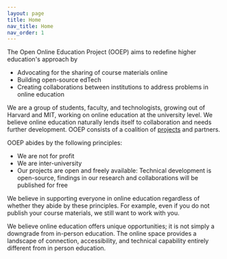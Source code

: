 ```yaml
---
layout: page
title: Home
nav_title: Home
nav_order: 1
---
```


The Open Online Education Project (OOEP) aims to redefine higher education's approach by 

* Advocating for the sharing of course materials online
* Building open-source edTech 
* Creating collaborations between institutions to address problems in online education

We are a group of students, faculty, and technologists, growing out of Harvard and MIT, working on online education at the university level. We believe online education naturally lends itself to collaboration and needs further development. OOEP consists of a coalition of [projects](https://ooep.org/projects) and partners.

OOEP abides by the following principles:

* We are not for profit
* We are inter-university
* Our projects are open and freely available: Technical development is open-source, findings in our research and collaborations will be published for free

We believe in supporting everyone in online education regardless of whether they abide by these principles. For example, even if you do not publish your course materials, we still want to work with you.

We believe online education offers unique opportunities; it is not simply a downgrade from in-person education. The online space provides a landscape of connection, accessibility, and technical capability entirely different from in person education. 

